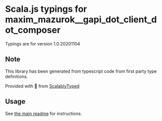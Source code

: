 
# Scala.js typings for maxim_mazurok__gapi_dot_client_dot_composer

Typings are for version 1.0.20201104



## Note
This library has been generated from typescript code from first party type definitions.

Provided with :purple_heart: from [ScalablyTyped](https://github.com/oyvindberg/ScalablyTyped)

## Usage
See [the main readme](../../readme.md) for instructions.


